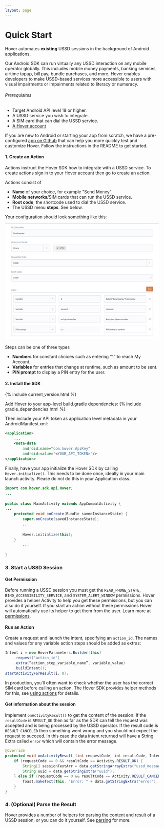 ```yaml
---
layout: page
---
```


# Quick Start

Hover automates **existing** USSD sessions in the background of Android applications.

Our Android SDK can run virtually any USSD interaction on any mobile operator globally. This includes mobile money payments, banking services, airtime topup, bill pay, bundle purchases, and more. Hover enables developers to make USSD-based services more accessible to users with visual impairments or impairments related to literacy or numeracy.

###### Prerequisites

-   Target Android API level 18 or higher.
-   A USSD service you wish to integrate.
-   A SIM card that can dial the USSD service.
- [A Hover account](https://www.usehover.com/signup)

<div class="call-out call-out-info">
    <p>
        If you are new to Android or starting your app from scratch, we have a pre-configured <a target="_blank" href="https://github.com/UseHover/HoverStarter">app on Github</a> that can help you more quickly test and customize Hover. Follow the instructions in the README to get started.
    </p>
</div>

#### 1\. Create an Action

Actions instruct the Hover SDK how to integrate with a USSD service. To create actions sign in to your Hover account then go to create an action.

Actions consist of

-   **Name** of your choice, for example "Send Money".
-   **Mobile networks**/SIM cards that can run the USSD service.
-   **Root code**, the shortcode used to dial the USSD service.
-   The USSD menu **steps**. See below.

Your configuration should look something like this:

![](/assets/images/action-form-example.png)

Steps can be one of three types

-   **Numbers** for constant choices such as entering “1” to reach My Account.
-   **Variables** for entries that change at runtime, such as amount to be sent.
-   **PIN prompt** to display a PIN entry for the user.

#### 2. Install the SDK

{% include current_version.html %}

Add Hover to your app-level build.gradle dependencies:
{% include gradle_dependencies.html %}

Then include your API token as application level metadata in your AndroidManifest.xml:

```xml
<application>
    ...
    <meta-data
        android:name="com.hover.ApiKey"  
        android:value="<YOUR_API_TOKEN>"/>
</application>
```

Finally, have your app initialize the Hover SDK by calling `Hover.initialize()`. This needs to be done once, ideally in your main launch activity. Please do not do this in your Application class.

```java
import com.hover.sdk.api.Hover;
...

public class MainActivity extends AppCompatActivity {
...
    protected void onCreate(Bundle savedInstanceState) {
        super.onCreate(savedInstanceState);
        ...

        Hover.initialize(this);
    }
        ...

}
```

### 3. Start a USSD Session

#### Get Permission

Before running a USSD session you must get the `READ_PHONE_STATE`, `BIND_ACCESSIBILITY_SERVICE`, and `SYSTEM_ALERT_WINDOW` permissions. Hover provides a helper Activity to help you get these permissions, but you can also do it yourself. If you start an action without these permissions Hover will automatically use its helper to get them from the user. Learn more at [permissions](https://www.usehover.com/docs/permissions).

#### Run an Action

Create a request and launch the intent, specifying an `action_id`. The names and values for any variable action steps should be added as extras:

```java
Intent i = new HoverParameters.Builder(this)
    .request("action_id")
    .extra(“action_step_variable_name”, variable_value)
    .buildIntent();
startActivityForResult(i, 0);
```

In production, you'll often want to check whether the user has the correct SIM card before calling an action. The Hover SDK provides helper methods for this, see [using actions](https://www.usehover.com/docs/actions#using-actions) for details.

#### Get information about the session

Implement `onActivityResult()` to get the content of the session. If the `resultCode` is `RESULT_OK` then as far as the SDK can tell the request was accepted and is being processed by the USSD operator. If the result code is `RESULT_CANCELED` then something went wrong and you should not expect the request to succeed. In this case the data intent returned will have a String Extra called `error` which will contain the error message.

```java
@Override
protected void onActivityResult (int requestCode, int resultCode, Intent data) {
    if (requestCode == 0 && resultCode == Activity.RESULT_OK) {
        String[] sessionTextArr = data.getStringArrayExtra("ussd_messages");
        String uuid = data.getStringExtra("uuid");
    } else if (requestCode == 0 && resultCode == Activity.RESULT_CANCELED) {
        Toast.makeText(this, "Error: " + data.getStringExtra("error"), Toast.LENGTH_LONG).show();
    }
}
```

### 4. (Optional) Parse the Result

Hover provides a number of helpers for parsing the content and result of a USSD session, or you can do it yourself. See [parsing](/parsing) for more.
